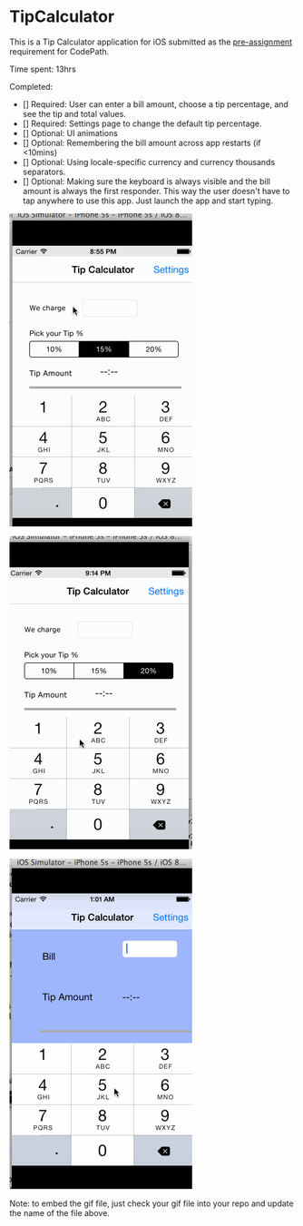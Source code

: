 # TipCalculator

This is a Tip Calculator application for iOS submitted as the [pre-assignment](https://github.com/dayananth/TipCalculator) requirement for CodePath.

Time spent: 13hrs

Completed:

* [] Required: User can enter a bill amount, choose a tip percentage, and see the tip and total values.
* [] Required: Settings page to change the default tip percentage.
* [] Optional: UI animations
* [] Optional: Remembering the bill amount across app restarts (if <10mins)
* [] Optional: Using locale-specific currency and currency thousands separators.
* [] Optional: Making sure the keyboard is always visible and the bill amount is always the first responder. This way the user doesn't have to tap anywhere to use this app. Just launch the app and start typing.

![Video Walkthrough - v2](demo_v2.gif)

![Previous version - v1](demo_v1.gif)

![Previous version V0](demo.gif)

Note: to embed the gif file, just check your gif file into your repo and update the name of the file above.
